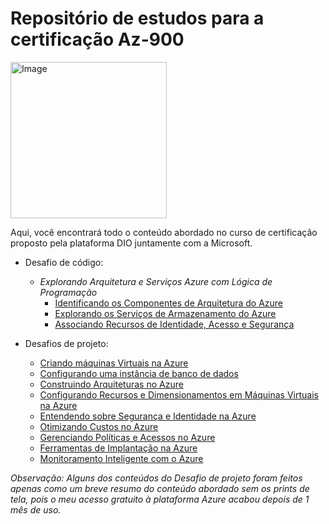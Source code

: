 # Repositório de estudos para a certificação Az-900
<img src="https://github.com/user-attachments/assets/7fa7a5ef-e1fd-4bf2-a010-2b5057f40e29" alt="Image" width="250" aling="center"/>

Aqui, você encontrará todo o conteúdo abordado no curso de certificação proposto pela plataforma DIO juntamente com a Microsoft.
- Desafio de código:
  - *Explorando Arquitetura e Serviços Azure com Lógica de Programação*
     - [Identificando os Componentes de Arquitetura do Azure](https://github.com/Amandapvln/Az-900_Study/blob/main/desafio-logica-1.md)
     - [Explorando os Serviços de Armazenamento do Azure](https://github.com/Amandapvln/Az-900_Study/blob/main/desafio-logica-2.md)
     - [Associando Recursos de Identidade, Acesso e Segurança](https://github.com/Amandapvln/Az-900_Study/blob/main/desafio-logica-3.md)
    
- Desafios de projeto:
   - [Criando máquinas Virtuais na Azure](https://github.com/Amandapvln/Az-900_Study/blob/main/azure-vm-setup.md)
   - [Configurando uma instância de banco de dados](https://github.com/Amandapvln/Az-900_Study/blob/main/azure-db.md)
   - [Construindo Arquiteturas no Azure](https://github.com/Amandapvln/Az-900_Study/blob/main/azure-architecture.md)
   - [Configurando Recursos e Dimensionamentos em Máquinas Virtuais na Azure](https://github.com/Amandapvln/Az-900_Study/blob/main/recursos-e-dimensionamentos-vm.md)
   - [Entendendo sobre Segurança e Identidade na Azure](https://github.com/Amandapvln/Az-900_Study/blob/main/security%26identity.md)
   - [Otimizando Custos no Azure](https://github.com/Amandapvln/Az-900_Study/blob/main/optimization.md)
   - [Gerenciando Políticas e Acessos no Azure](https://github.com/Amandapvln/Az-900_Study/blob/main/gerenciamento-politicas%26acesso.md)
   - [Ferramentas de Implantação na Azure](https://github.com/Amandapvln/Az-900_Study/blob/main/ferramentas%20de%20implantacao.md)
   - [Monitoramento Inteligente com o Azure](https://github.com/Amandapvln/Az-900_Study/blob/main/monitoramento.md)

*Observação: Alguns dos conteúdos do Desafio de projeto foram feitos apenas como um breve resumo do conteúdo abordado sem os prints de tela, pois o meu acesso gratuito à plataforma Azure acabou depois de 1 mês de uso.*
